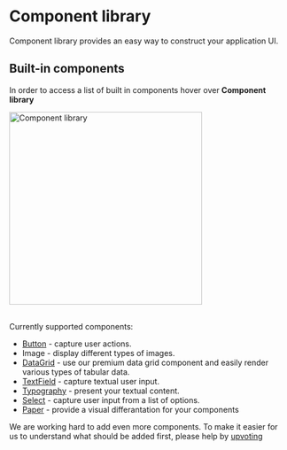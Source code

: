 # Component library

<p class="description">Component library provides an easy way to construct your application UI.</p>

## Built-in components

In order to access a list of built in components hover over **Component library**

<img src="/static/toolpad/docs/component-library.png" width="348px" alt="Component library" />
<br />
<br />

Currently supported components:

- [Button](https://mui.com/material-ui/react-button/) - capture user actions.
- Image - display different types of images.
- [DataGrid](https://mui.com/x/react-data-grid/) - use our premium data grid component and easily render various types of tabular data.
- [TextField](https://mui.com/material-ui/react-text-field/) - capture textual user input.
- [Typography](https://mui.com/material-ui/react-typography/) - present your textual content.
- [Select](https://mui.com/material-ui/react-select/) - capture user input from a list of options.
- [Paper](https://mui.com/material-ui/react-paper/) - provide a visual differantation for your components

We are working hard to add even more components. To make it easier for us to understand what should be added first, please help by [upvoting](https://github.com/mui/mui-toolpad/labels/waiting%20for%20%F0%9F%91%8D)
